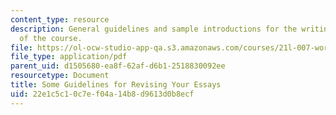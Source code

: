 ```yaml
---
content_type: resource
description: General guidelines and sample introductions for the writing assignments
  of the course.
file: https://ol-ocw-studio-app-qa.s3.amazonaws.com/courses/21l-007-world-literatures-travel-writing-fall-2008/22e1c5c10c7ef04a14b8d9613d0b8ecf_revision_hand1.pdf
file_type: application/pdf
parent_uid: d1505680-ea8f-62af-d6b1-2518830092ee
resourcetype: Document
title: Some Guidelines for Revising Your Essays
uid: 22e1c5c1-0c7e-f04a-14b8-d9613d0b8ecf
---
```


